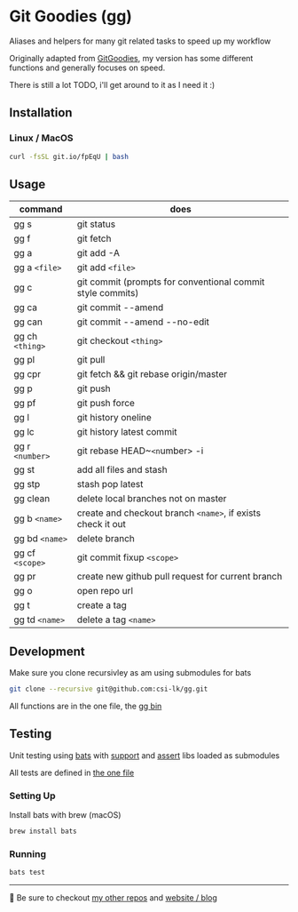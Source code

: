 # Git Goodies (gg)

Aliases and helpers for many git related tasks to speed up my workflow

Originally adapted from [GitGoodies](https://github.com/qw3rtman/gg), my version has some different functions and generally focuses on speed.

There is still a lot TODO, i'll get around to it as I need it :)

## Installation

### Linux / MacOS

```bash
curl -fsSL git.io/fpEqU | bash
```

## Usage

| command         | does                                                        |
| --------------- | ----------------------------------------------------------- |
| gg s            | git status                                                  |
| gg f            | git fetch                                                   |
| gg a            | git add -A                                                  |
| gg a `<file>`   | git add `<file>`                                            |
| gg c            | git commit (prompts for conventional commit style commits)  |
| gg ca           | git commit --amend                                          |
| gg can          | git commit --amend --no-edit                                |
| gg ch `<thing>` | git checkout `<thing>`                                      |
| gg pl           | git pull                                                    |
| gg cpr          | git fetch && git rebase origin/master                       |
| gg p            | git push                                                    |
| gg pf           | git push force                                              |
| gg l            | git history oneline                                         |
| gg lc           | git history latest commit                                   |
| gg r `<number>` | git rebase HEAD~`<n`umber> -i                               |
| gg st           | add all files and stash                                     |
| gg stp          | stash pop latest                                            |
| gg clean        | delete local branches not on master                         |
| gg b `<name>`   | create and checkout branch `<name>`, if exists check it out |
| gg bd `<name>`  | delete branch                                               |
| gg cf `<scope>` | git commit fixup `<scope>`                                  |
| gg pr           | create new github pull request for current branch           |
| gg o            | open repo url                                               |
| gg t            | create a tag                                                |
| gg td `<name>`  | delete a tag `<name>`                                       |

## Development

Make sure you clone recursivley as am using submodules for bats

```bash
git clone --recursive git@github.com:csi-lk/gg.git
```

All functions are in the one file, the [gg bin](./bin/gg)

## Testing

Unit testing using [bats](https://github.com/sstephenson/bats) with [support](https://github.com/ztombol/bats-support) and [assert](https://github.com/ztombol/bats-assert) libs loaded as submodules

All tests are defined in [the one file](./test/gg.bats)

### Setting Up

Install bats with brew (macOS)

```bash
brew install bats
```

### Running

```bash
bats test
```

---

🧔 Be sure to checkout [my other repos](https://github.com/csi-lk/) and [website / blog](https://csi.lk)
